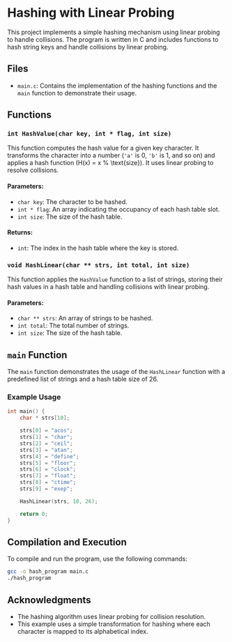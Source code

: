 # Hashing with Linear Probing

This project implements a simple hashing mechanism using linear probing to handle collisions. The program is written in C and includes functions to hash string keys and handle collisions by linear probing.

## Files

- `main.c`: Contains the implementation of the hashing functions and the `main` function to demonstrate their usage.

## Functions

### `int HashValue(char key, int * flag, int size)`

This function computes the hash value for a given key character. It transforms the character into a number (`'a'` is 0, `'b'` is 1, and so on) and applies a hash function \(H(x) = x \% \text{size}\). It uses linear probing to resolve collisions.

#### Parameters:
- `char key`: The character to be hashed.
- `int * flag`: An array indicating the occupancy of each hash table slot.
- `int size`: The size of the hash table.

#### Returns:
- `int`: The index in the hash table where the key is stored.

### `void HashLinear(char ** strs, int total, int size)`

This function applies the `HashValue` function to a list of strings, storing their hash values in a hash table and handling collisions with linear probing.

#### Parameters:
- `char ** strs`: An array of strings to be hashed.
- `int total`: The total number of strings.
- `int size`: The size of the hash table.

## `main` Function

The `main` function demonstrates the usage of the `HashLinear` function with a predefined list of strings and a hash table size of 26.

### Example Usage

```c
int main() {
    char * strs[10];

    strs[0] = "acos";
    strs[1] = "char";
    strs[2] = "ceil";
    strs[3] = "atan";
    strs[4] = "define";
    strs[5] = "floor";
    strs[6] = "clock";
    strs[7] = "float";
    strs[8] = "ctime";
    strs[9] = "exep";

    HashLinear(strs, 10, 26);

    return 0;
}
```

## Compilation and Execution

To compile and run the program, use the following commands:

```sh
gcc -o hash_program main.c
./hash_program
```

## Acknowledgments

- The hashing algorithm uses linear probing for collision resolution.
- This example uses a simple transformation for hashing where each character is mapped to its alphabetical index.